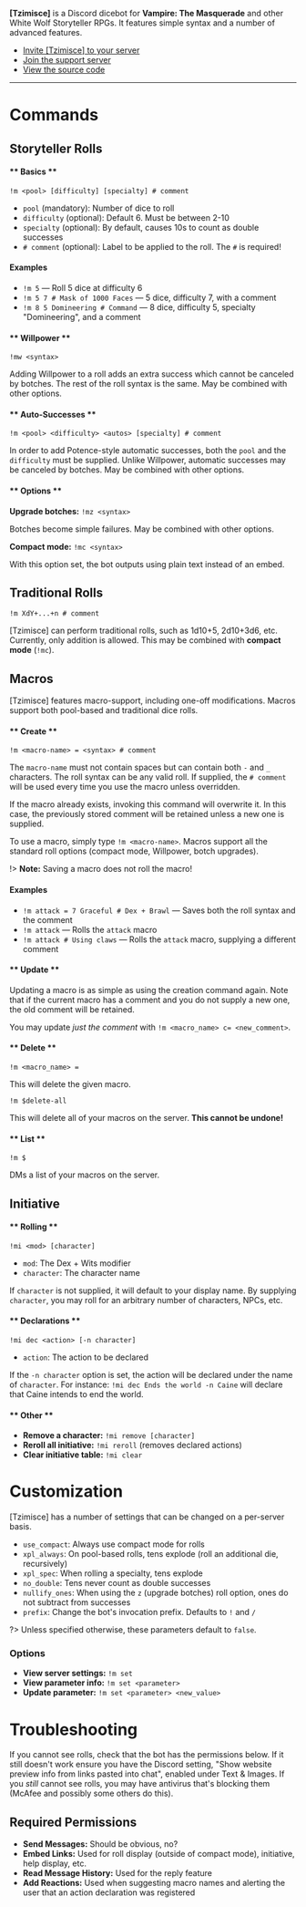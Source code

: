 **\[Tzimisce\]** is a Discord dicebot for **Vampire: The Masquerade** and other White Wolf Storyteller RPGs. It features simple syntax and a number of advanced features.

* [Invite \[Tzimisce\] to your server](https://top.gg/bot/642775025770037279)
* [Join the support server](https://discord.gg/rK3RFqV)
* [View the source code](https://github.com/tiltowait/Tzimisce)

---

# Commands

## Storyteller Rolls

<!-- tabs:start -->

#### ** Basics **

```!m <pool> [difficulty] [specialty] # comment```
* `pool` (mandatory): Number of dice to roll
* `difficulty` (optional): Default 6. Must be between 2-10
* `specialty` (optional): By default, causes 10s to count as double successes
* `# comment` (optional): Label to be applied to the roll. The `#` is required!

#### Examples <!-- {docsify-ignore} -->

* `!m 5` — Roll 5 dice at difficulty 6
* `!m 5 7 # Mask of 1000 Faces` — 5 dice, difficulty 7, with a comment
* `!m 8 5 Domineering # Command` — 8 dice, difficulty 5, specialty "Domineering", and a comment

#### ** Willpower **

```!mw <syntax>```

Adding Willpower to a roll adds an extra success which cannot be canceled by botches. The rest of the roll syntax is the same. May be combined with other options.

#### ** Auto-Successes **

```!m <pool> <difficulty> <autos> [specialty] # comment```

In order to add Potence-style automatic successes, both the `pool` and the `difficulty` must be supplied. Unlike Willpower, automatic successes may be canceled by botches. May be combined with other options.

#### ** Options **

**Upgrade botches:** `!mz <syntax>`

Botches become simple failures. May be combined with other options.

**Compact mode:** `!mc <syntax>`

With this option set, the bot outputs using plain text instead of an embed.

<!-- tabs:end -->

## Traditional Rolls

```!m XdY+...+n # comment```

\[Tzimisce\] can perform traditional rolls, such as 1d10+5, 2d10+3d6, etc. Currently, only addition is allowed. This may be combined with **compact mode** (`!mc`).

## Macros

\[Tzimisce\] features macro-support, including one-off modifications. Macros support both pool-based and traditional dice rolls.

<!-- tabs:start -->

#### ** Create **

```!m <macro-name> = <syntax> # comment```

The `macro-name` must not contain spaces but can contain both `-` and `_` characters. The roll syntax can be any valid roll. If supplied, the `# comment` will be used every time you use the macro unless overridden.

If the macro already exists, invoking this command will overwrite it. In this case, the previously stored comment will be retained unless a new one is supplied.

To use a macro, simply type `!m <macro-name>`. Macros support all the standard roll options (compact mode, Willpower, botch upgrades).

!> **Note:** Saving a macro does not roll the macro!

#### Examples <!-- {docsify-ignore} -->

* `!m attack = 7 Graceful # Dex + Brawl` — Saves both the roll syntax and the comment
* `!m attack` — Rolls the `attack` macro
* `!m attack # Using claws` — Rolls the `attack` macro, supplying a different comment

#### ** Update **

Updating a macro is as simple as using the creation command again. Note that if the current macro has a comment and you do not supply a new one, the old comment will be retained.

You may update *just the comment* with `!m <macro_name> c= <new_comment>`.

#### ** Delete **

```!m <macro_name> =```

This will delete the given macro.

```!m $delete-all```

This will delete all of your macros on the server. **This cannot be undone!**

#### ** List **

```!m $```

DMs a list of your macros on the server.

<!-- tabs:end -->

## Initiative

<!-- tabs:start -->

#### ** Rolling **
```!mi <mod> [character]```

* `mod`: The Dex + Wits modifier
* `character`: The character name

If `character` is not supplied, it will default to your display name. By supplying `character`, you may roll for an arbitrary number of characters, NPCs, etc.

#### ** Declarations **
```!mi dec <action> [-n character]```

* `action`: The action to be declared

If the `-n character` option is set, the action will be declared under the name of `character`. For instance: `!mi dec Ends the world -n Caine` will declare that Caine intends to end the world.

#### ** Other **
* **Remove a character:** `!mi remove [character]`
* **Reroll all initiative:** `!mi reroll` (removes declared actions)
* **Clear initiative table:** `!mi clear`

<!-- tabs:end -->

# Customization
\[Tzimisce\] has a number of settings that can be changed on a per-server basis.

* `use_compact`: Always use compact mode for rolls
* `xpl_always`: On pool-based rolls, tens explode (roll an additional die, recursively)
* `xpl_spec`: When rolling a specialty, tens explode
* `no_double`: Tens never count as double successes
* `nullify_ones`: When using the `z` (upgrade botches) roll option, ones do not subtract from successes
* `prefix`: Change the bot's invocation prefix. Defaults to `!` and `/`

?> Unless specified otherwise, these parameters default to `false`.

### Options <!-- {docsify-ignore} -->
* **View server settings:** `!m set`
* **View parameter info:** `!m set <parameter>`
* **Update parameter:** `!m set <parameter> <new_value>`

# Troubleshooting
If you cannot see rolls, check that the bot has the permissions below. If it still doesn't work ensure you have the Discord setting, "Show website preview info from links pasted into chat", enabled under Text & Images. If you *still* cannot see rolls, you may have antivirus that's blocking them (McAfee and possibly some others do this).

## Required Permissions <!-- {docsify-ignore} -->

* **Send Messages:** Should be obvious, no?
* **Embed Links:** Used for roll display (outside of compact mode), initiative, help display, etc.
* **Read Message History:** Used for the reply feature
* **Add Reactions:** Used when suggesting macro names and alerting the user that an action declaration was registered

